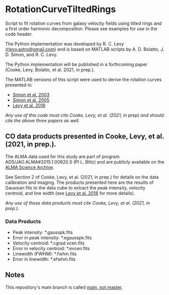 # RotationCurveTiltedRings
Script to fit rotation curves from galaxy velocity fields using tilted rings and a first order harmonic decomposition. Please see examples for use in the code header.

The Python implementation was developed by R. C. Levy (rlevy.astro@gmail.com) and is based on MATLAB scripts by A. D. Bolatto, J. D. Simon, and R. C. Levy.

The Python implementation will be published in a forthcoming paper (Cooke, Levy, Bolatto, et al. 2021, in prep.).

The MATLAB versions of this script were used to derive the rotation curves presented in:
- [Simon et al. 2003](https://ui.adsabs.harvard.edu/abs/2003ApJ...596..957S/abstract)
- [Simon et al. 2005](https://ui.adsabs.harvard.edu/abs/2005ApJ...621..757S/abstract)
- [Levy et al. 2018](https://ui.adsabs.harvard.edu/abs/2018ApJ...860...92L/abstract)

*Any use of this code must cite Cooke, Levy, et al. (2021, in prep) and should cite the above three papers as well.*

## CO data products presented in Cooke, Levy, et al. (2021, in prep.).

The ALMA data used for this study are part of program ADS/JAO.ALMA#2015.1.00820.S (PI L. Blitz) and are publicly available on the [ALMA Science Archive](https://almascience.nrao.edu/asax/).

See Section 2 of Cooke, Levy, et al. (2021, in prep.) for details on the data calibration and imaging. The products presented here are the results of Gaussian fits to the data cube to extract the peak intensity, velocity centroid, and line width (see [Levy et al. 2018](https://ui.adsabs.harvard.edu/abs/2018ApJ...860...92L/abstract) for more details).

*Any use of these data products must cite Cooke, Levy, et al. (2021, in prep.).*


### Data Products
- Peak intensity: \*.gausspk.fits
- Error in peak intensity: \*.egausspk.fits
- Velocity centroid: \*.cgrad.vcen.fits
- Error in velocity centroid: \*.evcen.fits
- Linewidth (FWHM): \*.fwhm.fits
- Error in linewidth: \*.efwhm.fits

## Notes
This repository's main branch is called [main, not master](https://www.cnet.com/news/microsofts-github-is-removing-coding-terms-like-master-and-slave/).

